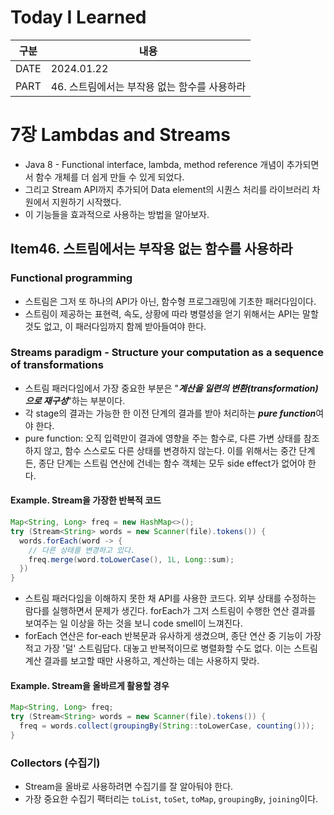 # Today I Learned

| 구분 | 내용                     |
| ---- | -----------------------|
| DATE | 2024.01.22             |
| PART | 46. 스트림에서는 부작용 없는 함수를 사용하라  |

# 7장 Lambdas and Streams
* Java 8 - Functional interface, lambda, method reference 개념이 추가되면서 함수 개체를 더 쉽게 만들 수 있게 되었다. 
* 그리고 Stream API까지 추가되어 Data element의 시퀀스 처리를 라이브러리 차원에서 지원하기 시작했다. 
* 이 기능들을 효과적으로 사용하는 방법을 알아보자. 


## Item46. 스트림에서는 부작용 없는 함수를 사용하라

### Functional programming 
* 스트림은 그저 또 하나의 API가 아닌, 함수형 프로그래밍에 기초한 패러다임이다. 
* 스트림이 제공하는 표현력, 속도, 상황에 따라 병렬성을 얻기 위해서는 API는 말할 것도 없고, 이 패러다임까지 함께 받아들여야 한다. 

### Streams paradigm - Structure your computation as a sequence of transformations 
* 스트림 패러다임에서 가장 중요한 부분은 "***계산을 일련의 변환(transformation)으로 재구성***"하는 부분이다. 
* 각 stage의 결과는 가능한 한 이전 단계의 결과를 받아 처리하는 ***pure function***여야 한다. 
* pure function: 오직 입력만이 결과에 영향을 주는 함수로, 다른 가변 상태를 참조하지 않고, 함수 스스로도 다른 상태를 변경하지 않는다. 이를 위해서는 중간 단계든, 종단 단계는 스트림 연산에 건네는 함수 객체는 모두 side effect가 없어야 한다. 

#### Example. Stream을 가장한 반복적 코드 
```java
Map<String, Long> freq = new HashMap<>();
try (Stream<String> words = new Scanner(file).tokens()) {
  words.forEach(word -> {
    // 다른 상태를 변경하고 있다. 
    freq.merge(word.toLowerCase(), 1L, Long::sum);
  })
}
```
* 스트림 패러다임을 이해하지 못한 채 API를 사용한 코드다. 외부 상태를 수정하는 람다를 실행하면서 문제가 생긴다. forEach가 그저 스트림이 수행한 연산 결과를 보여주는 일 이상을 하는 것을 보니 code smell이 느껴진다. 
* forEach 연산은 for-each 반복문과 유사하게 생겼으며, 종단 연산 중 기능이 가장 적고 가장 '덜' 스트림답다. 대놓고 반복적이므로 병렬화할 수도 없다. 이는 스트림 계산 결과를 보고할 때만 사용하고, 계산하는 데는 사용하지 맞라. 

#### Example. Stream을 올바르게 활용할 경우 
```java
Map<String, Long> freq;
try (Stream<String> words = new Scanner(file).tokens()) {
  freq = words.collect(groupingBy(String::toLowerCase, counting()));
}
```

### Collectors (수집기)
* Stream을 올바로 사용하려면 수집기를 잘 알아둬야 한다. 
* 가장 중요한 수집기 팩터리는 `toList`, `toSet`, `toMap`, `groupingBy`, `joining`이다. 